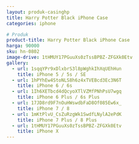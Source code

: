 ```yaml
---
layout: produk-casinghp
title: Harry Potter Black iPhone Case
categories: iphone

# Produk
product-title: Harry Potter Black iPhone Case
harga: 90000
sku: hn-0802
image-drive: 1tHMUY17PGuuXs0zTssBPBZ-ZFGXk0Etv
gallery:
  - url: 1sqqYPr9xDlxbrS3l8pWghkIhXqUEhHun
    title: iPhone 5 / 5s / SE
  - url: 1hPYhEw4StoNLS8h6z4xTVEBcd3Ec3N6T
    title: iPhone 6 / 6s
  - url: 1Ih6XETbcd4dQcyoXTlVZMfPNhPsU7wgq
    title: iPhone 6 Plus / 6s Plus
  - url: 17JD8rd9F7nOuHWswdbFaD8Of085Ew6x_
    title: iPhone 7 / 8
  - url: 1mKtPlvU_CsZuRzgWk1SwdfLNylA2ePdK
    title: iPhone 7 Plus / 8 Plus
  - url: 1tHMUY17PGuuXs0zTssBPBZ-ZFGXk0Etv
    title: iPhone X
---
```

